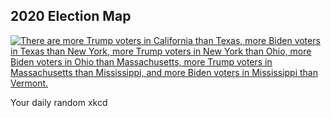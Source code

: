## 2020 Election Map
[![There are more Trump voters in California than Texas, more Biden voters in Texas than New York, more Trump voters in New York than Ohio, more Biden voters in Ohio than Massachusetts, more Trump voters in Massachusetts than Mississippi, and more Biden voters in Mississippi than Vermont.](https://imgs.xkcd.com/comics/2020_election_map.png)](https://xkcd.com/2399/ "There are more Trump voters in California than Texas, more Biden voters in Texas than New York, more Trump voters in New York than Ohio, more Biden voters in Ohio than Massachusetts, more Trump voters in Massachusetts than Mississippi, and more Biden voters in Mississippi than Vermont.")

Your daily random xkcd

